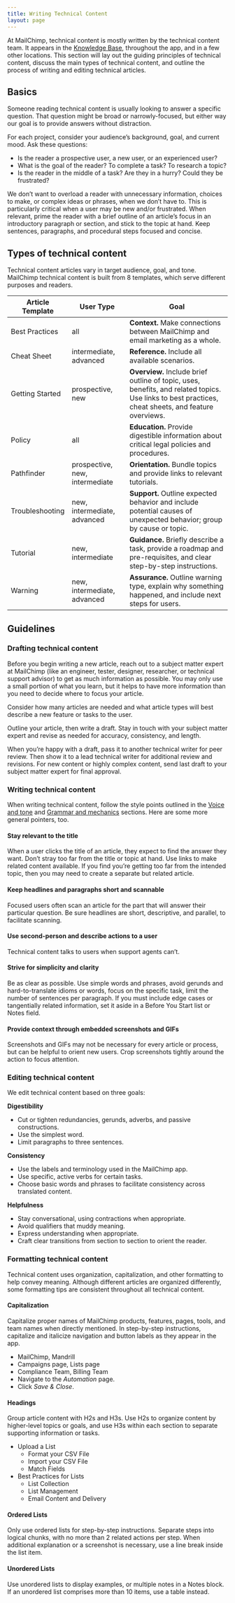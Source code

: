 ```yaml
---
title: Writing Technical Content
layout: page
---
```


At MailChimp, technical content is mostly written by the technical content team. It appears in the [Knowledge Base](http://kb.mailchimp.com), throughout the app, and in a few other locations. This section will lay out the guiding principles of technical content, discuss the main types of technical content, and outline the process of writing and editing technical articles.

## Basics

Someone reading technical content is usually looking to answer a specific question. That question might be broad or narrowly-focused, but either way our goal is to provide answers without distraction.

For each project, consider your audience’s background, goal, and current mood. Ask these questions:

- Is the reader a prospective user, a new user, or an experienced user?
- What is the goal of the reader? To complete a task? To research a topic?
- Is the reader in the middle of a task? Are they in a hurry? Could they be frustrated?

We don’t want to overload a reader with unnecessary information, choices to make, or complex ideas or phrases, when we don’t have to. This is particularly critical when a user may be new and/or frustrated. When relevant, prime the reader with a brief outline of an article’s focus in an introductory paragraph or section, and stick to the topic at hand. Keep sentences, paragraphs, and procedural steps focused and concise.

## Types of technical content

Technical content articles vary in target audience, goal, and tone. MailChimp technical content is built from 8 templates, which serve different purposes and readers.

| **Article Template** | **User Type**                  | **Goal**                                                                        |
| -------------------- | ----------------------         | ------------------------------------------------------------------------------- |
| Best Practices       | all                            | **Context.** Make connections between MailChimp and email marketing as a whole. |
| Cheat Sheet          | intermediate, advanced         | **Reference.** Include all available scenarios.                                 |
| Getting Started      | prospective, new               | **Overview.** Include brief outline of topic, uses, benefits, and related topics. Use links to best practices, cheat sheets, and feature overviews. |
| Policy               | all                            | **Education.** Provide digestible information about critical legal policies and procedures. |
| Pathfinder           | prospective, new, intermediate | **Orientation.** Bundle topics and provide links to relevant tutorials.         |
| Troubleshooting      | new, intermediate, advanced    | **Support.** Outline expected behavior and include potential causes of unexpected behavior; group by cause or topic. |
| Tutorial             | new, intermediate              | **Guidance.** Briefly describe a task, provide a roadmap and pre-requisites, and clear step-by-step instructions. |
| Warning              | new, intermediate, advanced    | **Assurance.** Outline warning type, explain why something happened, and include next steps for users. |

## Guidelines

### Drafting technical content

Before you begin writing a new article, reach out to a subject matter expert at MailChimp (like an engineer, tester, designer, researcher, or technical support advisor) to get as much information as possible. You may only use a small portion of what you learn, but it helps to have more information than you need to decide where to focus your article.

Consider how many articles are needed and what article types will best describe a new feature or tasks to the user.

Outline your article, then write a draft. Stay in touch with your subject matter expert and revise as needed for accuracy, consistency, and length.

When you’re happy with a draft, pass it to another technical writer for peer review. Then show it to a lead technical writer for additional review and revisions. For new content or highly complex content, send last draft to your subject matter expert for final approval.

### Writing technical content

When writing technical content, follow the style points outlined in the [Voice and tone](/02-voice-and-tone.html.md) and [Grammar and mechanics](/04-grammar-and-mechanics.html.md) sections. Here are some more general pointers, too.

#### Stay relevant to the title

When a user clicks the title of an article, they expect to find the answer they want. Don’t stray too far from the title or topic at hand. Use links to make related content available. If you find you’re getting too far from the intended topic, then you may need to create a separate but related article.

#### Keep headlines and paragraphs short and scannable

Focused users often scan an article for the part that will answer their particular question. Be sure headlines are short, descriptive, and parallel, to facilitate scanning.

#### Use second-person and describe actions to a user

Technical content talks to users when support agents can’t.

#### Strive for simplicity and clarity

Be as clear as possible. Use simple words and phrases, avoid gerunds and hard-to-translate idioms or words, focus on the specific task, limit the number of sentences per paragraph. If you must include edge cases or tangentially related information, set it aside in a Before You Start list or Notes field.

#### Provide context through embedded screenshots and GIFs

Screenshots and GIFs may not be necessary for every article or process, but can be helpful to orient new users. Crop screenshots tightly around the action to focus attention.

### Editing technical content

We edit technical content based on three goals:

**Digestibility**

- Cut or tighten redundancies, gerunds, adverbs, and passive constructions.
- Use the simplest word.
- Limit paragraphs to three sentences.

**Consistency**

- Use the labels and terminology used in the MailChimp app.
- Use specific, active verbs for certain tasks.
- Choose basic words and phrases to facilitate consistency across translated content.

**Helpfulness**

- Stay conversational, using contractions when appropriate.
- Avoid qualifiers that muddy meaning.
- Express understanding when appropriate.
- Craft clear transitions from section to section to orient the reader.

### Formatting technical content

Technical content uses organization, capitalization, and other formatting to help convey meaning. Although different articles are organized differently, some formatting tips are consistent throughout all technical content.

#### Capitalization

Capitalize proper names of MailChimp products, features, pages, tools, and team names when directly mentioned. In step-by-step instructions, capitalize and italicize navigation and button labels as they appear in the app.

- MailChimp, Mandrill
- Campaigns page, Lists page
- Compliance Team, Billing Team
- Navigate to the *Automation* page.
- Click *Save & Close*.

#### Headings

Group article content with H2s and H3s. Use H2s to organize content by higher-level topics or goals, and use H3s within each section to separate supporting information or tasks.

- Upload a List
  - Format your CSV File
  - Import your CSV File
  - Match Fields
- Best Practices for Lists
  - List Collection
  - List Management
  - Email Content and Delivery

#### Ordered Lists

Only use ordered lists for step-by-step instructions. Separate steps into logical chunks, with no more than 2 related actions per step. When additional explanation or a screenshot is necessary, use a line break inside the list item.

#### Unordered Lists

Use unordered lists to display examples, or multiple notes in a Notes block. If an unordered list comprises more than 10 items, use a table instead.
